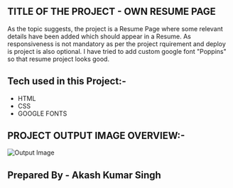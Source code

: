 ## TITLE OF THE PROJECT - OWN RESUME PAGE

As the topic suggests, the project is a Resume Page where some relevant details have been added which should appear in a Resume.
As responsiveness is not mandatory as per the project rquirement and deploy is project is also optional. I have tried to add custom google
font "Poppins" so that resume project looks good.

## Tech used in this Project:-
  - HTML
  - CSS
  - GOOGLE FONTS

## PROJECT OUTPUT IMAGE OVERVIEW:-

![Output Image](https://github.com/user-attachments/assets/e5b14c0a-5a39-4211-8a44-8714337e386a)

## Prepared By - Akash Kumar Singh
